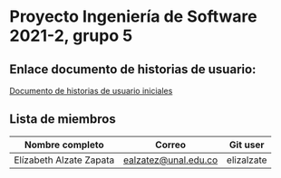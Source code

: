 # Proyecto Ingeniería de Software 2021-2, grupo 5

## Enlace documento de historias de usuario:
[Documento de historias de usuario iniciales](https://docs.google.com/document/d/1Xv3KOE6H6ysUkcEfOw8NU9aVA63GKtjB8COByDcYwHo/edit)

## Lista de miembros
|Nombre completo                       |Correo                  |Git user            |
|--------------------------------------|------------------------|--------------------|
|Elízabeth Alzate Zapata               |ealzatez@unal.edu.co    | elizalzate         |
